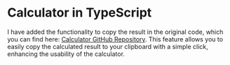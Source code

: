 # Calculator in TypeScript

I have added the functionality to copy the result in the original code, which you can find here: [Calculator GitHub Repository](https://github.com/saman2007/Calculator). This feature allows you to easily copy the calculated result to your clipboard with a simple click, enhancing the usability of the calculator.


